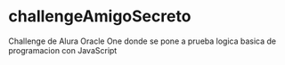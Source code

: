 # challengeAmigoSecreto
Challenge de Alura Oracle One donde se pone a prueba logica basica de programacion con JavaScript
